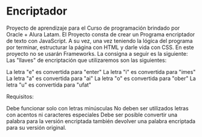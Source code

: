 # Encriptador
Proyecto de aprendizaje para el Curso de programación brindado por Oracle + Alura Latam.
El Proyecto consta de crear un Programa encriptador de texto con JavaScript. A su vez, una vez teniendo la lógica del programa por terminar, estructurar la página con HTML y darle vida con CSS. En este proyecto no se usarán Frameworks.
La consigna a seguir es la siguiente: Las "llaves" de encriptación que utilizaremos son las siguientes:

La letra "e" es convertida para "enter" La letra "i" es convertida para "imes" La letra "a" es convertida para "ai" La letra "o" es convertida para "ober" La letra "u" es convertida para "ufat"

Requisitos:

Debe funcionar solo con letras minúsculas
No deben ser utilizados letras con acentos ni caracteres especiales
Debe ser posible convertir una palabra para la versión encriptada también devolver una palabra encriptada para su versión original.
